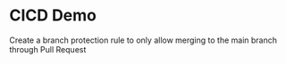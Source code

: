 # CICD Demo

Create a branch protection rule to only allow merging to the main branch through Pull Request
